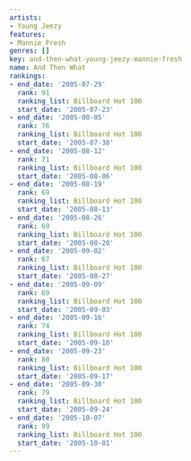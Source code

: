 ```yaml
---
artists:
- Young Jeezy
features:
- Mannie Fresh
genres: []
key: and-then-what-young-jeezy-mannie-fresh
name: And Then What
rankings:
- end_date: '2005-07-29'
  rank: 91
  ranking_list: Billboard Hot 100
  start_date: '2005-07-23'
- end_date: '2005-08-05'
  rank: 76
  ranking_list: Billboard Hot 100
  start_date: '2005-07-30'
- end_date: '2005-08-12'
  rank: 71
  ranking_list: Billboard Hot 100
  start_date: '2005-08-06'
- end_date: '2005-08-19'
  rank: 69
  ranking_list: Billboard Hot 100
  start_date: '2005-08-13'
- end_date: '2005-08-26'
  rank: 69
  ranking_list: Billboard Hot 100
  start_date: '2005-08-20'
- end_date: '2005-09-02'
  rank: 67
  ranking_list: Billboard Hot 100
  start_date: '2005-08-27'
- end_date: '2005-09-09'
  rank: 69
  ranking_list: Billboard Hot 100
  start_date: '2005-09-03'
- end_date: '2005-09-16'
  rank: 74
  ranking_list: Billboard Hot 100
  start_date: '2005-09-10'
- end_date: '2005-09-23'
  rank: 80
  ranking_list: Billboard Hot 100
  start_date: '2005-09-17'
- end_date: '2005-09-30'
  rank: 79
  ranking_list: Billboard Hot 100
  start_date: '2005-09-24'
- end_date: '2005-10-07'
  rank: 99
  ranking_list: Billboard Hot 100
  start_date: '2005-10-01'
---
```


